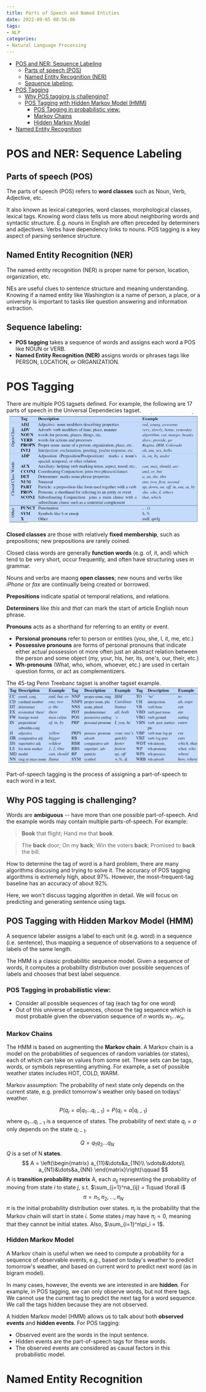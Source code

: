 ```yaml
---
title: Parts of Speech and Named Entities
date: 2022-09-05 08:56:06
tags:
- NLP
categories:
- Natural Language Processing
---
```

- [POS and NER: Sequence Labeling](#pos-and-ner-sequence-labeling)
  - [Parts of speech (POS)](#parts-of-speech-pos)
  - [Named Entity Recognition (NER)](#named-entity-recognition-ner)
  - [Sequence labeling:](#sequence-labeling)
- [POS Tagging](#pos-tagging)
  - [Why POS tagging is challenging?](#why-pos-tagging-is-challenging)
  - [POS Tagging with Hidden Markov Model (HMM)](#pos-tagging-with-hidden-markov-model-hmm)
    - [POS Tagging in probabilistic view:](#pos-tagging-in-probabilistic-view)
    - [Markov Chains](#markov-chains)
    - [Hidden Markov Model](#hidden-markov-model)
- [Named Entity Recognition](#named-entity-recognition)

# POS and NER: Sequence Labeling
## Parts of speech (POS) 
The parts of speech (POS) refers to **word classes** such as Noun, Verb, Adjective, etc. 

It also known as lexical categories, word classes, morphological classes, lexical tags. Knowing word class tells us more about neighboring words and syntactic structure. E.g. nouns in English are often preceded by determiners and adjectives. Verbs have dependency links to nouns. POS tagging is a key aspect of parsing sentence structure.

## Named Entity Recognition (NER)
The named entity recognition (NER) is proper name for person, location, organization, etc. 

NEs are useful clues to sentence structure and meaning understanding. Knowing if a named entity like Washington is a name of person, a place, or a university is important to tasks like question answering and information extraction.

## Sequence labeling:
- **POS tagging** takes a sequence of words and assigns each word a POS like NOUN or VERB.
- **Named Entity Recognition (NER)** assigns words or phrases tags like PERSON, LOCATION, or ORGANIZATION.

# POS Tagging
There are multiple POS tagsets defined. For example, the following are 17 parts of speech in the Universal Dependecies tagset.
![pos tagging](../figures/POStagging.png)

**Closed classes** are those with relatively **fixed membership**, such as prepositions; new prepositions are rarely coined.

Closed class words are generally **function words** (e.g. of, it, and) which tend to be very short, occur frequently, and often have structuring uses in grammar.

Nouns and verbs are maong **open classes**; new nouns and verbs like *iPhone* or *fax* are continually being created or borrowed.

**Prepositions** indicate spatial ot temporal relations, and relations.

**Determiners** like *this* and *that* can mark the start of article English noun phrase.

**Pronouns** acts as a shorthand for referring to an entity or event.
- **Persional pronouns** refer to person or entities (you, she, I, it, me, etc.)
- **Possessive pronouns** are forms of personal pronouns that indicate either actual possession ot more often just an abstract relation between the person and some object (my, your, his, her, its, one's, our, their, etc.)
- **Wh-pronouns** (What, who, whom, whoever, etc.) are used in certain question forms, or act as complementizers.

The 45-tag Penn Treebanc tagset is another tagset example.
![45-tag](../figures/45-tag.png)

Part-of-speech tagging is the process of assigning a part-of-speech to each word in a text.

## Why POS tagging is challenging?
Words are **ambiguous** -- have more than one possible part-of-speech. And the example words may contain multiple parts-of-speech. For example:
> **Book** that flight; Hand me that **book**.

> The **back** door; On my **back**; Win the voters **back**; Promised to **back** the bill.

How to determine the tag of word is a hard problem, there are many algorithms discusing and trying to solve it. The accuracy of POS tagging algorithms is extremely high, about 97%. However, the most-frequent-tag baseline has an accuracy of about 92%.

Here, we won't discuss tagging algorithm in detail. We will focus on predicting and generating sentence using tags.

## POS Tagging with Hidden Markov Model (HMM)
A sequence labeler assigns a label to each unit (e.g. word) in a sequence (i.e. sentence), thus mapping a sequence of observations to a sequence of labels of the same length.

The HMM is a classic probabilitic sequence model. Given a sequence of words, it computes a probability distribution over possible sequences of labels and chooses that best label sequence.

### POS Tagging in probabilistic view:
- Consider all possible sequences of tag (each tag for one word)
- Out of this universe of sequences, choose the tag sequence which is most probable given the observation sequence of $n$ words $w_1\dots w_n$.

### Markov Chains
The HMM is based on augmenting the **Markov chain**. A Markov chain is a model on the probabilities of sequences of random variables (or states), each of which can take on values from some set. These sets can be tags, words, or symbols representing anything. For example, a set of possible weather states includes HOT, COLD, WARM.

Markov assumption: The probability of next state only depends on the current state, e.g. predict tomorrow's weather only based on todays' weather.

$$
P(q_i = a | q_1\dots q_{i-1}) = P(q_i = a|q_{i-1})
$$
where $q_1\dots q_{i-1}$ is a sequence of states. The probability of next state $q_i=a$ only depends on the state $q_{i-1}$.

$$
Q = q_1q_2\dots q_N\qquad
$$ 
$Q$ is a set of N **states**.
$$
A = \left(\begin{matrix}
    a_{11}&\dots&a_{1N}\\
    \vdots&\ddots\\
    a_{N1}&\dots&a_{NN}
\end{matrix}\right)\qquad
$$
$A$ is **transition probability matrix** A, each $a_{ij}$ representing the probability of moving from state $i$ to state $j$, s.t. $\sum_{j=1}^na_{ij} = 1\quad \forall i$
$$
\pi = \pi_1, \pi_2, \dots, \pi_N
$$
$\pi$ is the initial probability distribution over states. $\pi_i$ is the probability that the Markov chain will start in state $i$. Some states $j$ may have $\pi_i = 0$, meaning that they cannot be initial states. Also, $\sum_{i=1}^n\pi_i = 1$.
### Hidden Markov Model
A Markov chain is useful when we need to compute a probability for a sequence of observable events, e.g., based on today's weather to predict tomorrow's weather, and based on current word to predict next word (as in bigram model).

In many cases, however, the events we are interested in are **hidden**. For example, in POS tagging, we can only observe words, but not there tags. We cannot use the current tag to predict the next tag for a word sequence. We call the tags hidden because they are not observed.

A hidden Markov model (HMM) allows us to talk about both **observed events** and **hidden events**. For POS tagging:
- Observed event are the words in the input sentence. 
- Hidden events are the part-of-speech tags for these words.
- The observed events are considered as causal factors in this probabilistic model.



# Named Entity Recognition